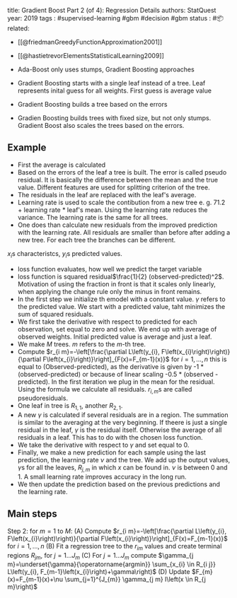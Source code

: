 
title: Gradient Boost Part 2 (of 4): Regression Details
authors: StatQuest
year: 2019
tags :  #supervised-learning #gbm #decision #gbm 
status : #📦 
related: 
- [[@friedmanGreedyFunctionApproximation2001]]
- [[@hastietrevorElementsStatisticalLearning2009]]

- Ada-Boost only uses stumps, Gradient Boosting approaches
- Gradient Boosting starts with a single leaf instead of a tree. Leaf represents inital guess for all weights. First guess is average value
- Gradient Boosting builds a tree based on the errors
- Gradien Boosting builds trees with fixed size, but not only stumps. Gradient Boost also scales the trees based on the errors.

## Example
- First the average is calculated
- Based on the errors of the leaf a tree is built. The error is called pseudo residual. It is basically the difference between the mean and the true value. Different features are used for splitting criterion of the tree.
- The residuals in the leaf are replaced with the leaf's average.
- Learning rate is used to scale the contibution from a new tree e. g. 71.2 + learning rate * leaf's mean. Using the learning rate reduces the variance. The learning rate is the same for all trees.
- One does than calculate new residuals from the improved prediction with the learning rate. All residuals are smaller than before after adding a new tree. For each tree the branches can be different.


$x_i$s characteristcs, $y_i$s predicted values.
- loss function evaluates, how well we predict the target variable
- loss function is squared residual$\frac{1}{2} (observed-predicted)^2$. Motivation of using the fraction in front is that it scales only linearly, when applying the change rule only the minus in front remains.
- In the first step we initialize th emodel with a constant value. $\gamma$ refers to the predicted value. We start with a predicted value, taht minimizes the sum of squared residuals.
- We first take the derivative with respect to predicted for each observation, set equal to zero and solve. We end up with average of observed weights. Initial predicted value is average and just a leaf.
- We make $M$ trees. $m$ refers to the $m$-th tree.
- Compute $r_{i m}=-\left[\frac{\partial L\left(y_{i}, F\left(x_{i}\right)\right)}{\partial F\left(x_{i}\right)}\right]_{F(x)=F_{m-1}(x)}$ for $i=1, \ldots, n$ this is equal to (Observed-predicted), as the derivative is given by -1 * (observed-predicted) or because of linear scaling -0.5 * (observed -predicted). In the first iteration we plug in the mean for the residual. Using the formula we calculate all residuals. $r_{i,m}$s are called pseudoresiduals.
- One leaf in tree is $R_{1,1}$, another $R_{2,1}$.
- A new $\gamma$ is calculated if several residuals are in a region. The summation is similar to the averaging at the very beginning. If theere is just a single residual in the leaf, $\gamma$ is the residual itself. Otherwise the average of all residuals in a leaf. This has to do with the chosen loss function.
- We take the derivative with respect to $\gamma$ and set equal to 0.
- Finally, we make a new prediction for each sample using the last prediction, the learning rate $\nu$ and the  tree. We add up the output values, $\gamma$s for all the leaves, $R_{j,m}$ in which $x$ can be found in. $\nu$ is between 0 and 1. A small learning rate improves accuracy in the long run.
- We then update the prediction based on the previous predictions and the learning rate.

## Main steps

Step 2: for $m=1$ to $M:$
(A) Compute $r_{i m}=-\left[\frac{\partial L\left(y_{i}, F\left(x_{i}\right)\right)}{\partial F\left(x_{i}\right)}\right]_{F(x)=F_{m-1}(x)}$ for $i=1, \ldots, n$
(B) Fit a regression tree to the $r_{i m}$ values and create terminal regions $R_{j m}$, for $j=1 \ldots J_{m}$
(C) For $j=1 \ldots J_{m}$ compute $\gamma_{j m}=\underset{\gamma}{\operatorname{argmin}} \sum_{x_{i} \in R_{i j}} L\left(y_{i}, F_{m-1}\left(x_{i}\right)+\gamma\right)$
(D) Update $F_{m}(x)=F_{m-1}(x)+\nu \sum_{j=1}^{J_{m}} \gamma_{j m} I\left(x \in R_{j m}\right)$